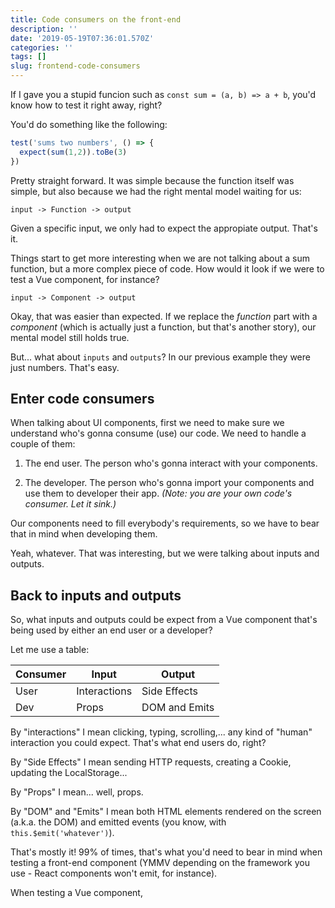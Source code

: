 ```yaml
---
title: Code consumers on the front-end
description: ''
date: '2019-05-19T07:36:01.570Z'
categories: ''
tags: []
slug: frontend-code-consumers
---
```


If I gave you a stupid funcion such as `const sum = (a, b) => a + b`, you'd know how to test it right away, right? 

You'd do something like the following:

```js
test('sums two numbers', () => {
  expect(sum(1,2)).toBe(3)
})
```

Pretty straight forward. It was simple because the function itself was simple, but also because we had the right mental model waiting for us:

`input -> Function -> output`

Given a specific input, we only had to expect the appropiate output. That's it.

Things start to get more interesting when we are not talking about a sum function, but a more complex piece of code. How would it look if we were to test a Vue component, for instance?

`input -> Component -> output`

Okay, that was easier than expected. If we replace the _function_ part with a _component_ (which is actually just a function, but that's another story), our mental model still holds true.

But... what about `inputs` and `outputs`? In our previous example they were just numbers. That's easy.


## Enter code consumers

When talking about UI components, first we need to make sure we understand who's gonna consume (use) our code. We need to handle a couple of them:

1) The end user. The person who's gonna interact with your components.

2) The developer. The person who's gonna import your components and use them to developer their app. _(Note: you are your own code's consumer. Let it sink.)_

Our components need to fill everybody's requirements, so we have to bear that in mind when developing them.

Yeah, whatever. That was interesting, but we were talking about inputs and outputs. 


## Back to inputs and outputs

So, what inputs and outputs could be expect from a Vue component that's being used by either an end user or a developer?

Let me use a table:

| Consumer | Input        | Output        |
| -------- | ------------ | ------------- |
| User     | Interactions | Side Effects  |
| Dev      | Props        | DOM and Emits |


By "interactions" I mean clicking, typing, scrolling,... any kind of "human" interaction you could expect. That's what end users do, right?

By "Side Effects" I mean sending HTTP requests, creating a Cookie, updating the LocalStorage...

By "Props" I mean... well, props.

By "DOM" and "Emits" I mean both HTML elements rendered on the screen (a.k.a. the DOM) and emitted events (you know, with `this.$emit('whatever')`).


That's mostly it! 99% of times, that's what you'd need to bear in mind when testing a front-end component (YMMV depending on the framework you use - React components won't emit, for instance).

When testing a Vue component, 
